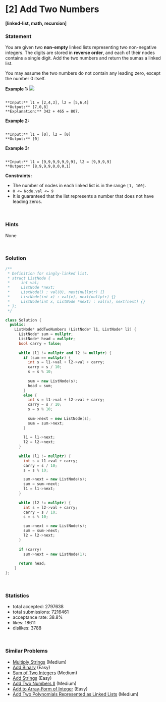 # [2] Add Two Numbers

**[linked-list, math, recursion]**

### Statement

You are given two **non-empty** linked lists representing two non-negative integers. The digits are stored in **reverse order**, and each of their nodes contains a single digit. Add the two numbers and return the sumas a linked list.

You may assume the two numbers do not contain any leading zero, except the number 0 itself.


**Example 1:**
![](https://assets.leetcode.com/uploads/2020/10/02/addtwonumber1.jpg)

```

**Input:** l1 = [2,4,3], l2 = [5,6,4]
**Output:** [7,0,8]
**Explanation:** 342 + 465 = 807.

```

**Example 2:**

```

**Input:** l1 = [0], l2 = [0]
**Output:** [0]

```

**Example 3:**

```

**Input:** l1 = [9,9,9,9,9,9,9], l2 = [9,9,9,9]
**Output:** [8,9,9,9,0,0,0,1]

```

**Constraints:**
* The number of nodes in each linked list is in the range `[1, 100]`.
* `0 <= Node.val <= 9`
* It is guaranteed that the list represents a number that does not have leading zeros.


<br>

### Hints

None

<br>

### Solution

```cpp
/**
 * Definition for singly-linked list.
 * struct ListNode {
 *     int val;
 *     ListNode *next;
 *     ListNode() : val(0), next(nullptr) {}
 *     ListNode(int x) : val(x), next(nullptr) {}
 *     ListNode(int x, ListNode *next) : val(x), next(next) {}
 * };
 */

class Solution {
  public:
    ListNode* addTwoNumbers (ListNode* l1, ListNode* l2) {
      ListNode* sum = nullptr;
      ListNode* head = nullptr;
      bool carry = false;
      
      while (l1 != nullptr and l2 != nullptr) {
        if (sum == nullptr) {
          int s = l1->val + l2->val + carry;
          carry = s / 10;
          s = s % 10;
          
          sum = new ListNode(s);
          head = sum;
        }
        else {
          int s = l1->val + l2->val + carry;
          carry = s / 10;
          s = s % 10;
          
          sum->next = new ListNode(s);
          sum = sum->next;
        }
        
        l1 = l1->next;
        l2 = l2->next;
      }
      
      while (l1 != nullptr) {
        int s = l1->val + carry;
        carry = s / 10;
        s = s % 10;

        sum->next = new ListNode(s);
        sum = sum->next;
        l1 = l1->next;
      }
      
      while (l2 != nullptr) {
        int s = l2->val + carry;
        carry = s / 10;
        s = s % 10;

        sum->next = new ListNode(s);
        sum = sum->next;
        l2 = l2->next;
      }
      
      if (carry)
        sum->next = new ListNode(1);
      
      return head;
    }
};
```

<br>

### Statistics

- total accepted: 2797638
- total submissions: 7216461
- acceptance rate: 38.8%
- likes: 18611
- dislikes: 3788

<br>

### Similar Problems

- [Multiply Strings](https://leetcode.com/problems/multiply-strings) (Medium)
- [Add Binary](https://leetcode.com/problems/add-binary) (Easy)
- [Sum of Two Integers](https://leetcode.com/problems/sum-of-two-integers) (Medium)
- [Add Strings](https://leetcode.com/problems/add-strings) (Easy)
- [Add Two Numbers II](https://leetcode.com/problems/add-two-numbers-ii) (Medium)
- [Add to Array-Form of Integer](https://leetcode.com/problems/add-to-array-form-of-integer) (Easy)
- [Add Two Polynomials Represented as Linked Lists](https://leetcode.com/problems/add-two-polynomials-represented-as-linked-lists) (Medium)
